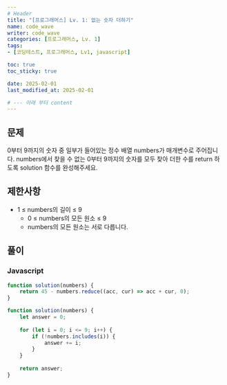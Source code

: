 ```yaml
---
# Header
title: "[프로그래머스] Lv. 1: 없는 숫자 더하기"
name: code_wave
writer: code_wave
categories: [프로그래머스, Lv. 1]
tags:
- [코딩테스트, 프로그래머스, Lv1, javascript]

toc: true
toc_sticky: true

date: 2025-02-01
last_modified_at: 2025-02-01

# --- 아래 부터 content
---
```


## 문제
0부터 9까지의 숫자 중 일부가 들어있는 정수 배열 numbers가 매개변수로 주어집니다. numbers에서 찾을 수 없는 0부터 9까지의 숫자를 모두 찾아 더한 수를 return 하도록 solution 함수를 완성해주세요.

## 제한사항
- 1 ≤ numbers의 길이 ≤ 9
    - 0 ≤ numbers의 모든 원소 ≤ 9
    - numbers의 모든 원소는 서로 다릅니다.

## 풀이
### Javascript
```js
function solution(numbers) {
    return 45 - numbers.reduce((acc, cur) => acc + cur, 0);
}
```

```js
function solution(numbers) {
    let answer = 0;
  
    for (let i = 0; i <= 9; i++) {
        if (!numbers.includes(i)) {
            answer += i;
        }
    }
  
    return answer;
}
```
